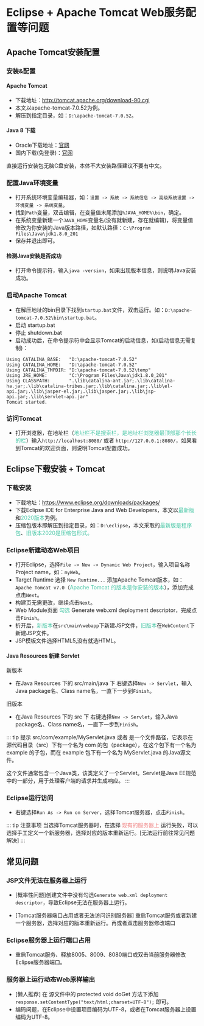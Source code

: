 # Eclipse + Apache Tomcat Web服务配置等问题

## Apache Tomcat安装配置

### 安装&配置

#### Apache Tomcat

- 下载地址：<http://tomcat.apache.org/download-90.cgi>
- 本文以apache-tomcat-7.0.52为例。
- 解压到指定目录，如：`D:\apache-tomcat-7.0.52`。

#### Java 8 下载

- Oracle下载地址：[官网](https://www.oracle.com/technetwork/java/javase/downloads/jdk8-downloads-2133151.html)
- 国内下载(免登录)：[官网](https://www.java.com/zh-CN/download/)

直接运行安装包无脑C盘安装，本体不大安装路径建议不要有中文。

### 配置Java环境变量

- 打开系统环境变量编辑器，如：`设置 -> 系统 -> 系统信息 -> 高级系统设置 -> 环境变量 -> 系统变量`。
- 找到`Path`变量，双击编辑，在变量值末尾添加`%JAVA_HOME%\bin`，确定。
- 在系统变量新建一个`JAVA_HOME`变量名(没有就新建，存在就编辑)，将变量值修改为你安装的Java版本路径，如默认路径：`C:\Program Files\Java\jdk1.8.0_201`
- 保存并退出即可。

#### 检测Java安装是否成功

- 打开命令提示符，输入`java -version`，如果出现版本信息，则说明Java安装成功。

### 启动Apache Tomcat

- 在解压地址的bin目录下找到`startup.bat`文件，双击运行。如：`D:\apache-tomcat-7.0.52\bin\startup.bat`。
- 启动 startup.bat
- 停止 shutdown.bat
- 启动成功后，在命令提示符中会显示Tomcat的启动信息，如(启动信息无需复制)：

```Tomcat
Using CATALINA_BASE:   "D:\apache-tomcat-7.0.52"
Using CATALINA_HOME:   "D:\apache-tomcat-7.0.52"
Using CATALINA_TMPDIR: "D:\apache-tomcat-7.0.52\temp"
Using JRE_HOME:        "C:\Program Files\Java\jdk1.8.0_201"
Using CLASSPATH:       ".\lib\catalina-ant.jar;.\lib\catalina-ha.jar;.\lib\catalina-tribes.jar;.\lib\catalina.jar;.\lib\el-api.jar;.\lib\jasper-el.jar;.\lib\jasper.jar;.\lib\jsp-api.jar;.\lib\servlet-api.jar"
Tomcat started.
```

### 访问Tomcat

- 打开浏览器，在地址栏（<span style="color: #49c7a6;">地址栏不是搜索栏，是地址栏浏览器最顶部那个长长的栏</span>）输入`http://localhost:8080/` 或者 `http://127.0.0.1:8080/`，如果看到Tomcat的欢迎页面，则说明Tomcat配置成功。

## Eclipse下载安装 + Tomcat

### 下载安装

- 下载地址：<https://www.eclipse.org/downloads/packages/>
- 下载Eclipse IDE for Enterprise Java and Web Developers，本文以<span style="color: #49c7a6;">最新版</span>和<span style="color: #49c7a6;">2020版本</span>为例。
- 压缩包版本即解压到指定目录，如：`D:\eclipse`，本文采取的<span style="color: #49c7a6;">最新版是程序包</span>、<span style="color: #49c7a6;">旧版本2020是压缩包形式。</span>

### Eclipse新建动态Web项目

- 打开Eclipse，选择`File -> New -> Dynamic Web Project`，输入项目名称Project name，如：`myWeb`。
- Target Runtime 选择 `New Runtime...` 添加Apache Tomcat版本，如： `Apache Tomcat v7.0`（<span style="color: #49c7a6;">Apache Tomcat 的版本是你安装的版本</span>），添加完成点击`Next`。
- 构建页无需更改，继续点击`Next`。
- Web Module页面 <span style="color: #49c7a6;">勾选</span> Generate web.xml deployment descriptor，完成点击`Finish`。
- 折开后，<span style="color: #49c7a6;">新版本</span>在`src\main\webapp`下新建JSP文件，<span style="color: #49c7a6;">旧版本</span>在`WebContent`下新建JSP文件。
- JSP模板文件选择HTML5,没有就选HTML。

#### Java Resources 新建 Servlet

新版本

- 在Java Resources 下的 src/main/java 下 右键选择`New -> Servlet`，输入Java package名、Class name名，一直下一步到`Finish`。

旧版本

- 在Java Resources 下的 src 下 右键选择`New -> Servlet`，输入Java package名、Class name名，一直下一步到`Finish`。

::: tip 提示
src/com/example/MyServlet.java 或者 是一个文件路径，它表示在源代码目录（src）下有一个名为 com 的包（package），在这个包下有一个名为 example 的子包，而在 example 包下有一个名为 MyServlet.java 的Java源文件。

这个文件通常包含一个Java类，该类定义了一个Servlet。Servlet是Java EE规范中的一部分，用于处理客户端的请求并生成响应。
:::

### Eclipse运行访问

- 右键选择`Run As -> Run on Server`，选择Tomcat服务器，点击`Finish`。

::: tip 注意事项
当选择Tomcat服务器时，在选择 <span style="color: #F08080;">现有的服务器上</span> 运行失败，可以选择手工定义一个新服务器，选择对应的版本重新运行。[无法运行前往常见问题解决]
:::

## 常见问题

### JSP文件无法在服务器上运行

- [概率性问题]创建文件中没有勾选`Generate web.xml deployment descriptor`，导致Eclipse无法在服务器上运行。

- [Tomcat服务器端口占用或者无法访问识别服务器] 重启Tomcat服务或者新建一个服务器，选择对应的版本重新运行。再或者双击服务器修改端口

### Eclipse服务器上运行端口占用

- 重启Tomcat服务、释放8005、8009、8080端口或双击当前服务器修改Eclipse服务器端口。

### 服务器上运行动态Web原样输出

- [懒人推荐] 在 源文件中的 protected void doGet 方法下添加 `response.setContentType("text/html;charset=UTF-8");` 即可。
- 编码问题，在Eclipse中设置项目编码为UTF-8，或者在Tomcat服务器上设置编码为UTF-8。
